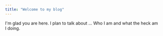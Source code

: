 ```yaml
---
title: "Welcome to my blog"
---
```


I'm glad you are here. I plan to talk about ...
Who I am and what the heck am I doing.
